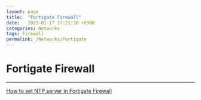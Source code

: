 ```yaml
---
layout: page
title:  "Fortigate Firewall"
date:   2023-01-17 17:21:30 +0900
categories: Networks
tags: Firewall
permalink: /Networks/Fortigate
---
```


# Fortigate Firewall

---

[How to set NTP server in Fortigate Firewall](/Networks/Fortigate_NTP)